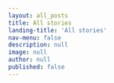 ```yaml
---
layout: all_posts
title: All stories
landing-title: 'All stories'
nav-menu: false
description: null
image: null
author: null
published: false
---
```


